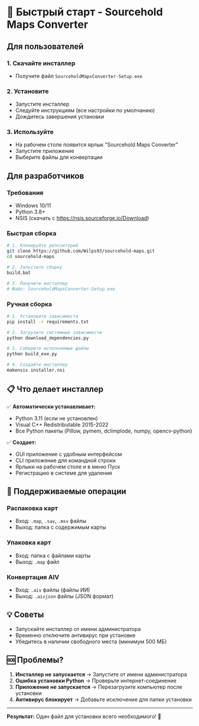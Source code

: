 # 🚀 Быстрый старт - Sourcehold Maps Converter

## Для пользователей

### 1. Скачайте инсталлер
- Получите файл `SourceholdMapsConverter-Setup.exe`

### 2. Установите
- Запустите инсталлер
- Следуйте инструкциям (все настройки по умолчанию)
- Дождитесь завершения установки

### 3. Используйте
- На рабочем столе появится ярлык "Sourcehold Maps Converter"
- Запустите приложение
- Выберите файлы для конвертации

## Для разработчиков

### Требования
- Windows 10/11
- Python 3.8+
- NSIS (скачать с https://nsis.sourceforge.io/Download)

### Быстрая сборка
```bash
# 1. Клонируйте репозиторий
git clone https://github.com/Wilps93/sourcehold-maps.git
cd sourcehold-maps

# 2. Запустите сборку
build.bat

# 3. Получите инсталлер
# Файл: SourceholdMapsConverter-Setup.exe
```

### Ручная сборка
```bash
# 1. Установите зависимости
pip install -r requirements.txt

# 2. Загрузите системные зависимости
python download_dependencies.py

# 3. Соберите исполняемые файлы
python build_exe.py

# 4. Создайте инсталлер
makensis installer.nsi
```

## 📋 Что делает инсталлер

✅ **Автоматически устанавливает:**
- Python 3.11 (если не установлен)
- Visual C++ Redistributable 2015-2022
- Все Python пакеты (Pillow, pymem, dclimplode, numpy, opencv-python)

✅ **Создает:**
- GUI приложение с удобным интерфейсом
- CLI приложение для командной строки
- Ярлыки на рабочем столе и в меню Пуск
- Регистрацию в системе для удаления

## 🎯 Поддерживаемые операции

### Распаковка карт
- Вход: `.map`, `.sav`, `.msv` файлы
- Выход: папка с содержимым карты

### Упаковка карт
- Вход: папка с файлами карты
- Выход: `.map` файл

### Конвертация AIV
- Вход: `.aiv` файлы (файлы ИИ)
- Выход: `.aivjson` файлы (JSON формат)

## 💡 Советы

- Запускайте инсталлер от имени администратора
- Временно отключите антивирус при установке
- Убедитесь в наличии свободного места (минимум 500 МБ)

## 🆘 Проблемы?

1. **Инсталлер не запускается** → Запустите от имени администратора
2. **Ошибка установки Python** → Проверьте интернет-соединение
3. **Приложение не запускается** → Перезагрузите компьютер после установки
4. **Антивирус блокирует** → Добавьте исключение для папки установки

---

**Результат:** Один файл для установки всего необходимого! 🎉